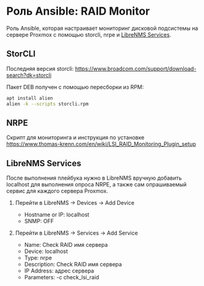 # Роль Ansible: RAID Monitor

Роль Ansible, которая настраивает мониторинг дисковой подсистемы на сервере Proxmox с помощью storcli, nrpe и [LibreNMS Services](https://docs.librenms.org/Extensions/Services/).

## StorCLI

Последняя версия storcli: <https://www.broadcom.com/support/download-search?dk=storcli>

Пакет DEB получен с помощью пересборки из RPM:

```bash
apt install alien
alien -k --scripts storcli.rpm
```

## NRPE

Скрипт для мониторинга и инструкция по установке <https://www.thomas-krenn.com/en/wiki/LSI_RAID_Monitoring_Plugin_setup>

## LibreNMS Services

После выполнения плейбука нужно в LibreNMS вручную добавить localhost для выполнения опроса NRPE, а также сам опрашиваемый сервис для каждого сервера Proxmox.

1. Перейти в LibreNMS → Devices → Add Device

    * Hostname or IP: localhost
    * SNMP: OFF

2. Перейти в LibreNMS → Services → Add Service

    * Name: Check RAID имя сервера
    * Device: localhost
    * Type: nrpe
    * Description: Check RAID имя сервера
    * IP Address: адрес сервера
    * Parameters: -c check_lsi_raid
